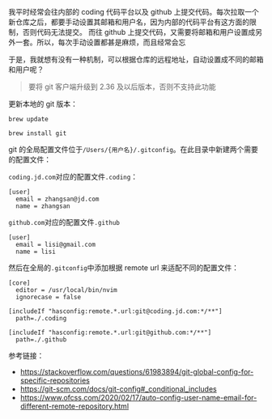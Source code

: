 我平时经常会往内部的 coding 代码平台以及 github 上提交代码。每次拉取一个新仓库之后，都要手动设置其邮箱和用户名，因为内部的代码平台有这方面的限制，否则代码无法提交。
而往 github 上提交代码，又需要将邮箱和用户设置成另外一套。所以，每次手动设置都甚是麻烦，而且经常会忘

于是，我就想有没有一种机制，可以根据仓库的远程地址，自动设置成不同的邮箱和用户呢？

> 要将 git 客户端升级到 2.36 及以后版本，否则不支持此功能

更新本地的 git 版本：

```
brew update

brew install git
```

git 的全局配置文件位于`/Users/{用户名}/.gitconfig`。在此目录中新建两个需要的配置文件：

`coding.jd.com`对应的配置文件`.coding`：

```
[user]
  email = zhangsan@jd.com
  name = zhangsan
```

`github.com`对应的配置文件`.github`

```
[user]
  email = lisi@gmail.com
  name = lisi
```

然后在全局的`.gitconfig`中添加根据 remote url 来适配不同的配置文件：

```
[core]
  editor = /usr/local/bin/nvim
  ignorecase = false

[includeIf "hasconfig:remote.*.url:git@coding.jd.com:*/**"]
  path=./.coding

[includeIf "hasconfig:remote.*.url:git@github.com:*/**"]
  path=./.github
```

参考链接：

* https://stackoverflow.com/questions/61983894/git-global-config-for-specific-repositories
* https://git-scm.com/docs/git-config#_conditional_includes
* https://www.ofcss.com/2020/02/17/auto-config-user-name-email-for-different-remote-repository.html

